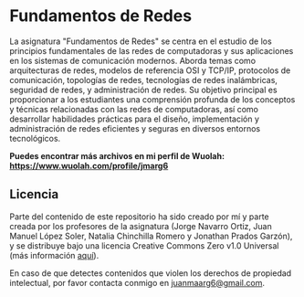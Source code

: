 # Fundamentos de Redes

La asignatura "Fundamentos de Redes" se centra en el estudio de los principios fundamentales de las redes de computadoras y sus aplicaciones en los sistemas de comunicación modernos. Aborda temas como arquitecturas de redes, modelos de referencia OSI y TCP/IP, protocolos de comunicación, topologías de redes, tecnologías de redes inalámbricas, seguridad de redes, y administración de redes. Su objetivo principal es proporcionar a los estudiantes una comprensión profunda de los conceptos y técnicas relacionadas con las redes de computadoras, así como desarrollar habilidades prácticas para el diseño, implementación y administración de redes eficientes y seguras en diversos entornos tecnológicos.

**Puedes encontrar más archivos en mi perfil de Wuolah: https://www.wuolah.com/profile/jmarg6**

## Licencia

Parte del contenido de este repositorio ha sido creado por mí y parte creada por los profesores de la asignatura (Jorge Navarro Ortiz, Juan Manuel López Soler, Natalia Chinchilla Romero y Jonathan Prados Garzón), y se distribuye bajo una licencia Creative Commons Zero v1.0 Universal (más información [aquí](https://github.com/juanmaarg6/FR/blob/main/LICENSE)).

En caso de que detectes contenidos que violen los derechos de propiedad intelectual, por favor contacta conmigo en juanmaarg6@gmail.com.
